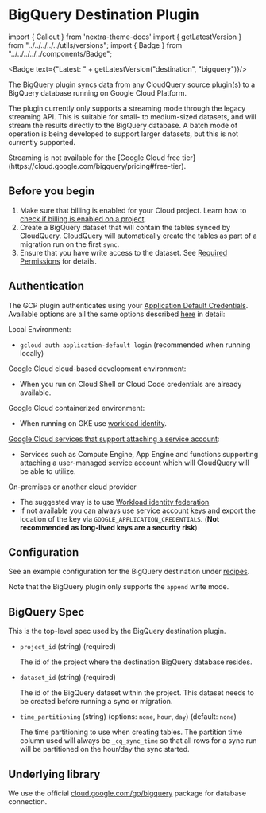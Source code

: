 # BigQuery Destination Plugin

import { Callout } from 'nextra-theme-docs'
import { getLatestVersion } from "../../../../../utils/versions";
import { Badge } from "../../../../../components/Badge";

<Badge text={"Latest: " + getLatestVersion("destination", "bigquery")}/>

The BigQuery plugin syncs data from any CloudQuery source plugin(s) to a BigQuery database running on Google Cloud Platform.

The plugin currently only supports a streaming mode through the legacy streaming API. This is suitable for small- to medium-sized datasets, and will stream the results directly to the BigQuery database. A batch mode of operation is being developed to support larger datasets, but this is not currently supported.

<Callout type="info">
Streaming is not available for the [Google Cloud free tier](https://cloud.google.com/bigquery/pricing#free-tier).
</Callout>

## Before you begin

1. Make sure that billing is enabled for your Cloud project. Learn how to [check if billing is enabled on a project](https://cloud.google.com/billing/docs/how-to/verify-billing-enabled).
2. Create a BigQuery dataset that will contain the tables synced by CloudQuery. CloudQuery will automatically create the tables as part of a migration run on the first `sync`.
3. Ensure that you have write access to the dataset. See [Required Permissions](https://cloud.google.com/bigquery/docs/streaming-data-into-bigquery) for details.

## Authentication

The GCP plugin authenticates using your [Application Default Credentials](https://cloud.google.com/sdk/gcloud/reference/auth/application-default). Available options are all the same options described [here](https://cloud.google.com/docs/authentication/provide-credentials-adc) in detail:

Local Environment:

- `gcloud auth application-default login` (recommended when running locally)

Google Cloud cloud-based development environment:

- When you run on Cloud Shell or Cloud Code credentials are already available.

Google Cloud containerized environment:

- When running on GKE use [workload identity](https://cloud.google.com/kubernetes-engine/docs/how-to/workload-identity).

[Google Cloud services that support attaching a service account](https://cloud.google.com/docs/authentication/provide-credentials-adc#attached-sa):

- Services such as Compute Engine, App Engine and functions supporting attaching a user-managed service account which will CloudQuery will be able to utilize.

On-premises or another cloud provider

- The suggested way is to use [Workload identity federation](https://cloud.google.com/iam/docs/workload-identity-federation)
- If not available you can always use service account keys and export the location of the key via `GOOGLE_APPLICATION_CREDENTIALS`. (**Not recommended as long-lived keys are a security risk**)

## Configuration

See an example configuration for the BigQuery destination under [recipes](/docs/recipes/destinations/bigquery).

Note that the BigQuery plugin only supports the `append` write mode.

## BigQuery Spec

This is the top-level spec used by the BigQuery destination plugin.

- `project_id` (string) (required)

  The id of the project where the destination BigQuery database resides.


- `dataset_id` (string) (required)

  The id of the BigQuery dataset within the project. This dataset needs to be created before running a sync or migration.


- `time_partitioning` (string) (options: `none`, `hour`, `day`) (default: `none`)

  The time partitioning to use when creating tables. The partition time column used will always be `_cq_sync_time` so that all rows for a sync run will be partitioned on the hour/day the sync started.

## Underlying library

We use the official [cloud.google.com/go/bigquery](https://pkg.go.dev/cloud.google.com/go/bigquery) package for database connection.
